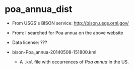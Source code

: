 poa_annua_dist
===========

+ From USGS's BISON service: http://bison.usgs.ornl.gov/
+ From: I searched for Poa annua on the above website
+ Data license: ???

+ bison-Poa_annua-20140508-151800.kml
  + A `.kml` file with occurrences of _Poa annua_ in the US.
